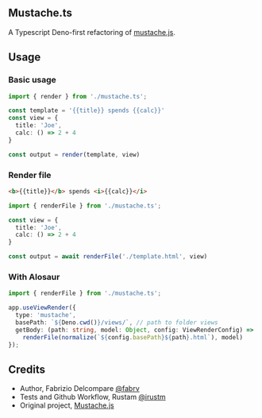 ## Mustache.ts
A Typescript Deno-first refactoring of [mustache.js](https://github.com/janl/mustache.js).

## Usage
### Basic usage
```typescript
import { render } from './mustache.ts';

const template = '{{title}} spends {{calc}}'
const view = {
  title: 'Joe',
  calc: () => 2 + 4
}

const output = render(template, view)
```

### Render file
```html
<b>{{title}}</b> spends <i>{{calc}}</i>
```
```typescript
import { renderFile } from './mustache.ts';

const view = {
  title: 'Joe',
  calc: () => 2 + 4
}

const output = await renderFile('./template.html', view)
```
### With Alosaur

```typescript
import { renderFile } from './mustache.ts';

app.useViewRender({
  type: 'mustache',
  basePath: `${Deno.cwd()}/views/`, // path to folder views
  getBody: (path: string, model: Object, config: ViewRenderConfig) =>
    renderFile(normalize(`${config.basePath}${path}.html`), model)
});
```

## Credits
- Author, Fabrizio Delcompare [@fabrv](https://github.com/fabrv)
- Tests and Github Workflow, Rustam [@irustm](https://github.com/irustm)
- Original project, [Mustache.js](https://github.com/janl/mustache.js)